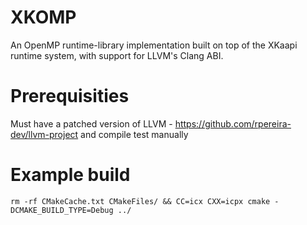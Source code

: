 # XKOMP
An OpenMP runtime-library implementation built on top of the XKaapi runtime system, with support for LLVM's Clang ABI.

# Prerequisities
Must have a patched version of LLVM - https://github.com/rpereira-dev/llvm-project
and compile test manually

# Example build
```
rm -rf CMakeCache.txt CMakeFiles/ && CC=icx CXX=icpx cmake -DCMAKE_BUILD_TYPE=Debug ../
```


